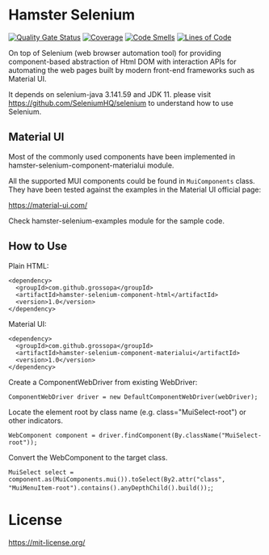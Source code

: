 # Hamster Selenium

[![Quality Gate Status](https://sonarcloud.io/api/project_badges/measure?project=grossopa_hamster-selenium&metric=alert_status)](https://sonarcloud.io/dashboard?id=grossopa_hamster-selenium)
[![Coverage](https://sonarcloud.io/api/project_badges/measure?project=grossopa_hamster-selenium&metric=coverage)](https://sonarcloud.io/dashboard?id=grossopa_hamster-selenium)
[![Code Smells](https://sonarcloud.io/api/project_badges/measure?project=grossopa_hamster-selenium&metric=code_smells)](https://sonarcloud.io/dashboard?id=grossopa_hamster-selenium)
[![Lines of Code](https://sonarcloud.io/api/project_badges/measure?project=grossopa_hamster-selenium&metric=ncloc)](https://sonarcloud.io/dashboard?id=grossopa_hamster-selenium)

On top of Selenium (web browser automation tool) for providing component-based abstraction of Html DOM with interaction 
APIs for automating the web pages built by modern front-end frameworks such as Material UI.

It depends on selenium-java 3.141.59 and JDK 11. please visit https://github.com/SeleniumHQ/selenium to understand how
to use Selenium.

## Material UI
Most of the commonly used components have been implemented in hamster-selenium-component-materialui module.

All the supported MUI components could be found in `MuiComponents` class. They have been tested against the examples 
in the Material UI official page:
 
  https://material-ui.com/

Check hamster-selenium-examples module for the sample code.

## How to Use
Plain HTML:

    <dependency>
      <groupId>com.github.grossopa</groupId>
      <artifactId>hamster-selenium-component-html</artifactId>
      <version>1.0</version>
    </dependency>

Material UI:

    <dependency>
      <groupId>com.github.grossopa</groupId>
      <artifactId>hamster-selenium-component-materialui</artifactId>
      <version>1.0</version>
    </dependency>

Create a ComponentWebDriver from existing WebDriver:

`ComponentWebDriver driver = new DefaultComponentWebDriver(webDriver);`

Locate the element root by class name (e.g. class="MuiSelect-root") or other indicators.

`WebComponent component = driver.findComponent(By.className("MuiSelect-root"));`

Convert the WebComponent to the target class.

`MuiSelect select = component.as(MuiComponents.mui()).toSelect(By2.attr("class", "MuiMenuItem-root").contains().anyDepthChild().build());`;

# License

https://mit-license.org/
